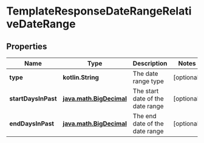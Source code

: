 
# TemplateResponseDateRangeRelativeDateRange

## Properties
Name | Type | Description | Notes
------------ | ------------- | ------------- | -------------
**type** | **kotlin.String** | The date range type |  [optional]
**startDaysInPast** | [**java.math.BigDecimal**](java.math.BigDecimal.md) | The start date of the date range |  [optional]
**endDaysInPast** | [**java.math.BigDecimal**](java.math.BigDecimal.md) | The end date of the date range |  [optional]



